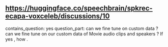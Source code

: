 ## https://huggingface.co/speechbrain/spkrec-ecapa-voxceleb/discussions/10

contains_question: yes
question_part: 
can we fine tune on custom data ?
can we fine tune on our custom data of Movie audio clips and speakers ? If yes , how .